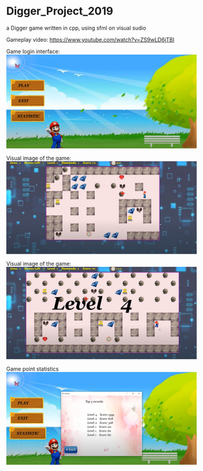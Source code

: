 # Digger_Project_2019
a Digger game written in cpp, using sfml on visual sudio

Gameplay video: https://www.youtube.com/watch?v=ZS9wLD6jTBI


Game login interface:
![](gui-image.PNG)


Visual image of the game:
![](Game-image.PNG)


Visual image of the game:
![](Game-image.%202.PNG)


Game point statistics
![](Points-statistics.PNG)
